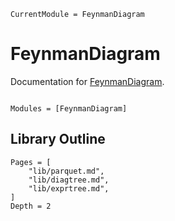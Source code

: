```@meta
CurrentModule = FeynmanDiagram
```

# FeynmanDiagram

Documentation for [FeynmanDiagram](https://github.com/numericalEFT/FeynmanDiagram.jl).

```@index
```

```@autodocs
Modules = [FeynmanDiagram]
```

## Library Outline
```@contents
Pages = [
    "lib/parquet.md",
    "lib/diagtree.md",
    "lib/exprtree.md",
]
Depth = 2
```
